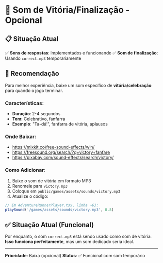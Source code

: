 # 🎊 Som de Vitória/Finalização - Opcional

## 📋 Situação Atual

✅ **Sons de respostas**: Implementados e funcionando
✅ **Som de finalização**: Usando `correct.mp3` temporariamente

## 🎵 Recomendação

Para melhor experiência, baixe um som específico de **vitória/celebração** para quando o jogo terminar.

### Características:
- **Duração**: 2-4 segundos
- **Tom**: Celebrativo, fanfarra
- **Exemplo**: "Ta-dá!", fanfarra de vitória, aplausos

### Onde Baixar:
- https://mixkit.co/free-sound-effects/win/
- https://freesound.org/search/?q=victory+fanfare
- https://pixabay.com/sound-effects/search/victory/

### Como Adicionar:

1. Baixe o som de vitória em formato MP3
2. Renomeie para `victory.mp3`
3. Coloque em `public/games/assets/sounds/victory.mp3`
4. Atualize o código:

```typescript
// Em AdventureRunnerPlayer.tsx, linha ~63:
playSound('/games/assets/sounds/victory.mp3', 0.8)
```

## ✅ Situação Atual (Funcional)

Por enquanto, o som `correct.mp3` está sendo usado como som de vitória.
**Isso funciona perfeitamente**, mas um som dedicado seria ideal.

---

**Prioridade**: Baixa (opcional)
**Status**: ✅ Funcional com som temporário

